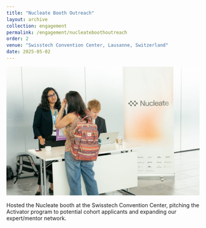 ```yaml
---
title: "Nucleate Booth Outreach"
layout: archive
collection: engagement
permalink: /engagement/nucleateboothoutreach
order: 2
venue: "Swisstech Convention Center, Lausanne, Switzerland"
date: 2025-05-02
---
```


![Co-hosting the Nucleate boothEngaged with attendees to share Nucleate’s mission, pitched our Activator program to potential cohort applicants, and secured several new additions to our expert and mentor pool.](/images/engagement/LifeScienceDay2025.jpg)

Hosted the Nucleate booth at the Swisstech Convention Center, pitching the Activator program to potential cohort applicants and expanding our expert/mentor network.
